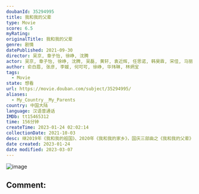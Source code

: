```yaml
---
doubanId: 35294995
title: 我和我的父辈
type: Movie
score: 6.5
myRating: 
originalTitle: 我和我的父辈
genre: 剧情
datePublished: 2021-09-30
director: 吴京, 章子怡, 徐峥, 沈腾
actor: 吴京, 章子怡, 徐峥, 沈腾, 吴磊, 黄轩, 袁近辉, 任思诺, 韩昊霖, 宋佳, 马丽, 洪烈, 张天爱, 李光洁, 海清, 陈道明, 彭昱畅, 欧豪, 贾冰, 李嘉琦, 艾伦, 常远, 余皑磊, 魏晨, 陶虹, 倪虹洁, 张雨绮, 焦圣祥, 樊雨洁, 张建亚, 张芝华, 张国强, 宁理, 胡可, 沙溢, 马书良, 曹可凡, 万茜, 祖峰, 张艺谋, 李雪健, 张小斐, 杜江, 李乃文, 耿乐, 吴昊宸, 白那日苏, 江水, 逯长恩, 张恒瑞, 阿楠, 吴昱翰, 周庆昀, 王成思, 宋阳, 李海银, 龚毅星, 张云淏, 史济源, 朱倬, 黄麒麟儿, 邓凯, 黎艾蒙
author: 俞白眉, 张彦, 李媛, 何可可, 徐峥, 华玮琳, 林炳宝
tags:
  - Movie
state: 想看
url: https://movie.douban.com/subject/35294995/
aliases:
  - My_Country__My_Parents
country: 中国大陆
language: 汉语普通话
IMDb: tt15465312
time: 156分钟
createTime: 2023-01-24 02:02:14
collectionDate: 2021-10-03
desc: 继2019年《我和我的祖国》、2020年《我和我的家乡》，国庆三部曲之《我和我的父辈》接棒定档2021年国庆。由吴京、章子怡、徐峥、沈腾导演，“中国电影追梦人”再次集结，以革命、建设、改革开放和新时代...
date created: 2023-01-24
date modified: 2023-03-07
---
```


![image](p2683055011.jpg)

Comment:
---
